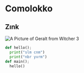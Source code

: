 # Comolokko
## Zınk
![A Picture of Geralt from Witcher 3](https://www.gameologist.app/_next/image?url=https%3A%2F%2Fcdn.sanity.io%2Fimages%2Fx96l6sua%2Fproduction%2F669c5d5432c1346400d8d1134abf2b53a6c2f218-1920x1080.webp%2Fgeralt-of-rivia-the-legendary-witcher-of-the-continent.webp%3Fq%3D80%26fit%3Dmax%26auto%3Dformat&w=3840&q=75)
``` python
def hello();
  print("slm cnm")
  print("nbr yvrm")
def main();
  hello()
```
